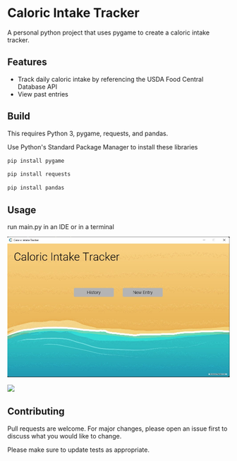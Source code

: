 # Caloric Intake Tracker

A personal python project that uses pygame to create a caloric intake tracker. 

## Features
- Track daily caloric intake by referencing the USDA Food Central Database API
- View past entries

## Build

This requires Python 3, pygame, requests, and pandas.

Use Python's Standard Package Manager to install these libraries

```bash
pip install pygame
```
```bash
pip install requests
```
```bash
pip install pandas
```
## Usage

run main.py in an IDE or in a terminal

![plot](caloric-intake-screenshot.jpg)

![](Caloric-intake-gif.gif)

## Contributing
Pull requests are welcome. For major changes, please open an issue first to discuss what you would like to change.

Please make sure to update tests as appropriate.

